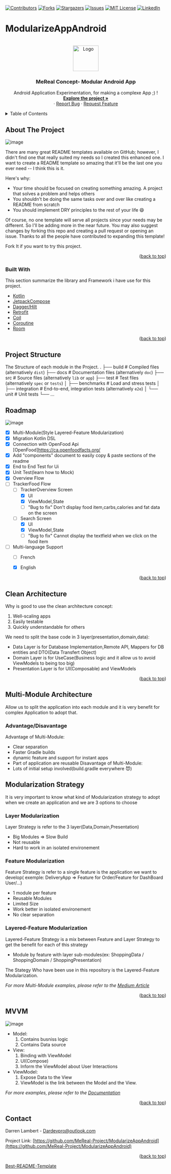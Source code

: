 [![Contributors][contributors-shield]][contributors-url]
[![Forks][forks-shield]][forks-url]
[![Stargazers][stars-shield]][stars-url]
[![Issues][issues-shield]][issues-url]
[![MIT License][license-shield]][license-url]
[![LinkedIn][linkedin-shield]][linkedin-url]

# ModularizeAppAndroid
<div id="top"></div>

<!-- PROJECT LOGO -->
<br />
<div align="center">
  <a href="https://github.com/MeReal-Project/ModularizeAppAndroid">
    <img src="Image/Logo MeReal.png" alt="Logo" width="80" height="80">
  </a>

  <h3 align="center">MeReal Concept- Modular Android App</h3>

  <p align="center">
    Android Application Experimentation, for making a complexe App ;) !
    <br />
    <a href="https://github.com/MeReal-Project/ModularizeAppAndroid"><strong>Explore the project »</strong></a>
    <br />
    ·
    <a href="https://github.com/MeReal-Project/ModularizeAppAndroid/issues">Report Bug</a>
    ·
    <a href="https://github.com/MeReal-Project/ModularizeAppAndroid/issues">Request Feature</a>
  </p>
</div>



<!-- TABLE OF CONTENTS -->
<details>
  <summary>Table of Contents</summary>
  <ol>
    <li>
      <a href="#about-the-project">About The Project</a>
      <ul>
        <li><a href="#built-with">Built With</a></li>
      </ul>
    </li>
    <li><a href="#project-structure">Project Structure</a></li>
    <li><a href="#roadmap">Roadmap</a></li>
    <li><a href="#clean-architecture">Clean Architecture</a></li>
    <li>
      <a href="#multi-module-architecture">Multi-Module Architecture</a>
      <ul>     
        <li><a href="#advantagedisavantage">Advantage/Disavantage</a></li>
        <li>
          <a href="#modularization-strategy">Modularization Strategy</a>
          <ul>
            <li><a href="#layer-modularization">Layer Modularization</a></li>
            <li><a href="#feature-modularization">Feature Modularization</a></li>
            <li><a href="#layered-feature-modularization">Layered-Feature Modularization</a></li>
          </ul>
        </li>
      </ul>
    </li>
    <li><a href="#mvvm">MVVM</a></li>
    <li><a href="#contact">Contact</a></li>
  </ol>
</details>



<!-- ABOUT THE PROJECT -->
## About The Project

![image](https://github.com/MeReal-Project/ModularizeAppAndroid/blob/20e4e2fb9b186a47f25f94e60c1011516558bf01/Image/compose.png)

There are many great README templates available on GitHub; however, I didn't find one that really suited my needs so I created this enhanced one. I want to create a README template so amazing that it'll be the last one you ever need -- I think this is it.

Here's why:
* Your time should be focused on creating something amazing. A project that solves a problem and helps others
* You shouldn't be doing the same tasks over and over like creating a README from scratch
* You should implement DRY principles to the rest of your life :smile:

Of course, no one template will serve all projects since your needs may be different. So I'll be adding more in the near future. You may also suggest changes by forking this repo and creating a pull request or opening an issue. Thanks to all the people have contributed to expanding this template!

Fork It if you want to try this project. 

<p align="right">(<a href="#top">back to top</a>)</p>



### Built With

This section summarize the library and Framework i have use for this project. 

* [Kotlin](https://kotlinlang.org/)
* [JetpackCompose](https://developer.android.com/jetpack/compose)
* [Dagger/Hilt](https://dagger.dev/hilt/)
* [Retrofit](https://square.github.io/retrofit/)
* [Coil](https://coil-kt.github.io/coil/)
* [Coroutine](https://kotlinlang.org/docs/coroutines-overview.html#sample-projects)
* [Room](https://developer.android.com/jetpack/androidx/releases/room?gclid=CjwKCAiAyPyQBhB6EiwAFUuakjQO6IsuMr2gvRX9ucrl7CsuXX68HNYztT_4OVJ1DL37qsuibNdqqBoCIhMQAvD_BwE&gclsrc=aw.ds)

<p align="right">(<a href="#top">back to top</a>)</p>

## Project Structure

The Structure of each module in the Project. 
    .
    ├── build                   # Compiled files (alternatively `dist`)
    ├── docs                    # Documentation files (alternatively `doc`)
    ├── src                     # Source files (alternatively `lib` or `app`)
    ├── test                    # Test files (alternatively `spec` or `tests`)
    │   ├── benchmarks          # Load and stress tests
    │   ├── integration         # End-to-end, integration tests (alternatively `e2e`)
    │   └── unit                # Unit tests
    └── ...

<!-- ROADMAP -->
## Roadmap
![image](Image/1_3dndBE2W_jYejuVQ9q-Jxw.png)
- [x] Multi-Module(Style Layered-Feature Modularization)
- [x] Migration Kotlin DSL
- [x] Connection with OpenFood Api [OpenFood]https://ca.openfoodfacts.org/
- [x] Add "components" document to easily copy & paste sections of the readme
- [x] End to End Test for Ui
- [x] Unit Test(learn how to Mock)
- [x] Overview Flow
- [ ] TrackerFood Flow
    - [ ] TrackerOverview Screen
       - [x] UI
       - [x] ViewModel,State
       - [ ] "Bug to fix" Don't display food item,carbs,calories and fat data on the screen
   - [ ] Search Screen
       - [x] UI
       - [x] ViewModel,State
       - [ ] "Bug to fix" Cannot display the textfield when we click on the food item    
- [ ] Multi-language Support
    - [ ] French
    - [x] English


<p align="right">(<a href="#top">back to top</a>)</p>

<!-- USAGE EXAMPLES -->
## Clean Architecture

Why is good to use the clean architecture concept:
1. Well-scaling apps
2. Easily testable
3. Quickly understandable for others

We need to split the base code in 3 layer(presentation,domain,data):
- Data Layer is for Database Implementation,Remote API, Mappers for DB entities and DTO(Data Transfert Object)
- Domain Layer is for UseCase(Business logic and it allow us to avoid ViewModels to being too big)
- Presentation Layer is for UI(Composable) and ViewModels

<p align="right">(<a href="#top">back to top</a>)</p>

## Multi-Module Architecture

Allow us to split the application into each module and it is very benefit for complex Application to adopt that. 

### Advantage/Disavantage

Advantage of Multi-Module:
  - Clear separation
  - Faster Gradle builds
  - dynamic feature and support for instant apps
  - Part of application are reusable
Disavantage of Multi-Module:
  - Lots of initial setup involved(build.gradle everywhere 😈)

## Modularization Strategy

It is very important to know what kind of Modularization strategy to adopt when we create an application and we are 3 options to choose

### Layer Modularization

Layer Strategy is refer to the 3 layer(Data,Domain,Presentation)
  - Big Modules => Slow Build
  - Not reusable
  - Hard to work in an isolated environement 

### Feature Modularization

Feature Strategy is refer to a single feature is the application we want to develop( exemple: DeliveryApp => Feature for Order/Feature for DashBoard User/...)
  - 1 module per feature
  - Reusable Modules
  - Limited Size 
  - Work better in isolated environement
  - No clear separation

### Layered-Feature Modularization

Layered-Feature Strategy is a mix between Feature and Layer Strategy to get the benefit for each of this strategy
  - Module by feature with layer sub-modules(ex: ShoppingData / ShoppingDomain / ShoppingPresentation)

The Stategy Who have been use in this repository is the Layered-Feature Modularization.

_For more Multi-Module examples, please refer to the [Medium Article](https://proandroiddev.com/modularization-in-android-architecture-point-of-view-from-a-to-z-part-ii-8baea5b2e4fd)_

<p align="right">(<a href="#top">back to top</a>)</p>

## MVVM

![image](Image/MVVM.png)

- Model:
    1. Contains busniss logic
    2. Contains Data source
- View:
    1. Binding with ViewModel
    2. UI(Compose)
    3. Inform the ViewModel about User Interactions
- ViewModel:
    1. Expose Data to the View
    2. ViewModel is the link between the Model and the View.

_For more examples, please refer to the [Documentation](https://example.com)_

<p align="right">(<a href="#top">back to top</a>)</p>

<!-- CONTACT -->
## Contact

Darren Lambert - Dardevpro@outlook.com

Project Link: [https://github.com/MeReal-Project/ModularizeAppAndroid](https://github.com/MeReal-Project/ModularizeAppAndroid)

<p align="right">(<a href="#top">back to top</a>)</p>

[Best-README-Template](https://github.com/othneildrew/Best-README-Template)

<!-- MARKDOWN LINKS & IMAGES -->
<!-- https://www.markdownguide.org/basic-syntax/#reference-style-links -->
[contributors-shield]: https://img.shields.io/github/contributors/MeReal-Project/ModularizeAppAndroid.svg?style=for-the-badge
[contributors-url]: https://github.com/MeReal-Project/ModularizeAppAndroid/graphs/contributors
[forks-shield]: https://img.shields.io/github/forks/MeReal-Project/ModularizeAppAndroid.svg?style=for-the-badge
[forks-url]: https://github.com/MeReal-Project/ModularizeAppAndroid/network/members
[stars-shield]: https://img.shields.io/github/stars/MeReal-Project/ModularizeAppAndroid.svg?style=for-the-badge
[stars-url]: https://github.com/MeReal-Project/ModularizeAppAndroid/stargazers
[issues-shield]: https://img.shields.io/github/issues/MeReal-Project/ModularizeAppAndroid.svg?style=for-the-badge
[issues-url]: https://github.com/MeReal-Project/ModularizeAppAndroid/issues
[license-shield]: https://img.shields.io/github/license/MeReal-Project/ModularizeAppAndroid.svg?style=for-the-badge
[license-url]: https://github.com/MeReal-Project/ModularizeAppAndroid/blob/master/LICENSE.txt
[linkedin-shield]: https://img.shields.io/badge/-LinkedIn-black.svg?style=for-the-badge&logo=linkedin&colorB=555
[linkedin-url]: https://linkedin.com/in/linkedin_username
<!--[product-screenshot]: Image/Logo MeReal.png-->

